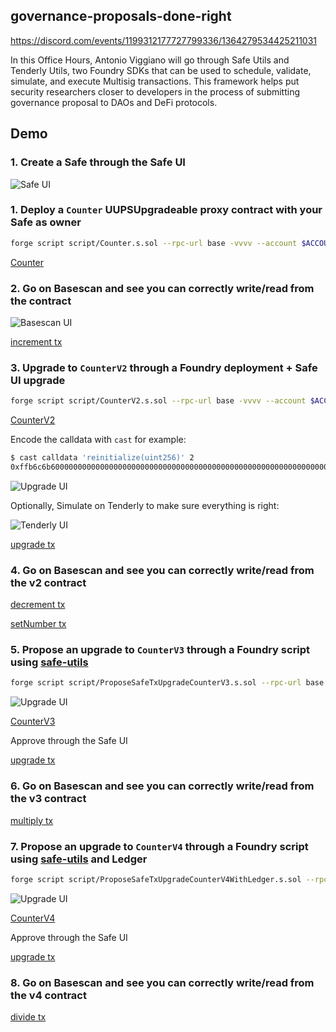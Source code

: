 ## governance-proposals-done-right

https://discord.com/events/1199312177727799336/1364279534425211031

In this Office Hours, Antonio Viggiano will go through Safe Utils and Tenderly Utils, two Foundry SDKs that can be used to schedule, validate, simulate, and execute Multisig transactions. This framework helps put security researchers closer to developers in the process of submitting governance proposal to DAOs and DeFi protocols.

## Demo

### 1. Create a Safe through the Safe UI

![Safe UI](assets/safe-ui.png)

### 1. Deploy a `Counter` UUPSUpgradeable proxy contract with your Safe as owner

```bash
forge script script/Counter.s.sol --rpc-url base -vvvv --account $ACCOUNT --broadcast --verify
```

[Counter](https://basescan.org/address/0x35D8fc38f4AC71731086F6358224b08cddE6689e)

### 2. Go on Basescan and see you can correctly write/read from the contract

![Basescan UI](assets/basescan-ui.png)

[increment tx](https://basescan.org/tx/0x8a22852c6f8175e20ce573b616b1f012fa7ca5c19be16e925eb5f266c7ccecd1)

### 3. Upgrade to `CounterV2` through a Foundry deployment + Safe UI upgrade

```bash
forge script script/CounterV2.s.sol --rpc-url base -vvvv --account $ACCOUNT --broadcast --verify
```

[CounterV2](https://basescan.org/address/0x6dCe3aa1cbf202884b9c006Dc798CdEa5fb614d1)

Encode the calldata with `cast` for example:

```bash
$ cast calldata 'reinitialize(uint256)' 2
0xffb6c6b60000000000000000000000000000000000000000000000000000000000000002
```

![Upgrade UI](assets/upgrade-ui.png)

Optionally, Simulate on Tenderly to make sure everything is right:

![Tenderly UI](assets/tenderly-ui.png)

[upgrade tx](https://basescan.org/tx/0x91d888c4dc23f26022fab7d8eebdc4c39a60ff63c8c3a0b26ad4bd48d240bded)

### 4. Go on Basescan and see you can correctly write/read from the v2 contract

[decrement tx](https://basescan.org/tx/0x5313e27f1cf60c9ee9c2dd790ca3ea6d09d01d91eb40a23f7a02b3d33bca25e4)

[setNumber tx](https://basescan.org/tx/0x9ba3e13b7dca7adcb84708b43f5f40729f00e338fdf0b93e86dfeeb1da43469a)

### 5. Propose an upgrade to `CounterV3` through a Foundry script using [safe-utils](https://github.com/Recon-Fuzz/safe-utils)

```bash
forge script script/ProposeSafeTxUpgradeCounterV3.s.sol --rpc-url base -vvvv --account $ACCOUNT --broadcast --verify --ffi
```

![Upgrade UI](assets/upgrade-ui-2.png)

[CounterV3](https://basescan.org/address/0x9CAaECbc5B36ae272f8C7D7Ab742C5BC343a4cc6)

Approve through the Safe UI

[upgrade tx](https://basescan.org/tx/0x72ae775940a25fffd6ca38942c02174c495285d7de6e8b8b97b1f2add4eae82c)

### 6. Go on Basescan and see you can correctly write/read from the v3 contract

[multiply tx](https://basescan.org/tx/0x0fdf399eff6740f8f8f4a6c15b1be983ec2901966fdd51afb74944927c5550e3)

### 7. Propose an upgrade to `CounterV4` through a Foundry script using [safe-utils](https://github.com/Recon-Fuzz/safe-utils) and Ledger

```bash
forge script script/ProposeSafeTxUpgradeCounterV4WithLedger.s.sol --rpc-url base -vvvv --account $ACCOUNT --broadcast --verify --ffi
```

![Upgrade UI](assets/upgrade-ui-3.png)

[CounterV4](https://basescan.org/address/0x5979587e9aC95873Bab9B1874E8265093975A41E)

Approve through the Safe UI

[upgrade tx](https://basescan.org/tx/0x6fa9746cb605601fa22a60b45e5ca553feb3a18af6c56f8558830588fe02eac4)

### 8. Go on Basescan and see you can correctly write/read from the v4 contract

[divide tx](https://basescan.org/tx/0xf85ccf660ed70637ba2bed002fe1dfcf633329756a3552ef6316881de432f615)